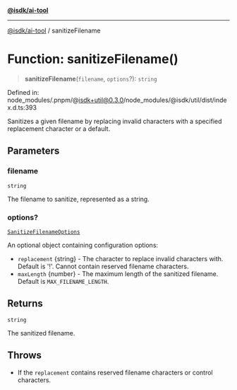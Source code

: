 [**@isdk/ai-tool**](../README.md)

***

[@isdk/ai-tool](../globals.md) / sanitizeFilename

# Function: sanitizeFilename()

> **sanitizeFilename**(`filename`, `options`?): `string`

Defined in: node\_modules/.pnpm/@isdk+util@0.3.0/node\_modules/@isdk/util/dist/index.d.ts:393

Sanitizes a given filename by replacing invalid characters with a specified replacement character or a default.

## Parameters

### filename

`string`

The filename to sanitize, represented as a string.

### options?

[`SanitizeFilenameOptions`](../interfaces/SanitizeFilenameOptions.md)

An optional object containing configuration options:
  - `replacement` {string} - The character to replace invalid characters with. Default is '!'. Cannot contain reserved filename characters.
  - `maxLength` {number} - The maximum length of the sanitized filename. Default is `MAX_FILENAME_LENGTH`.

## Returns

`string`

The sanitized filename.

## Throws

- If the `replacement` contains reserved filename characters or control characters.
